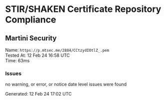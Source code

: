 # STIR/SHAKEN Certificate Repository Compliance

## Martini Security

Name: `https://p.mtsec.me/2884/CCtzydIOtlZ_.pem`\
Tested At: 12 Feb 24 16:58 UTC\
Time: 63ms

### Issues

no warning, or error, or notice date level issues were found

Generated: 12 Feb 24 17:02 UTC